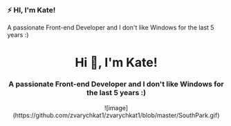 ### ⚡ HI, I'm Kate!

A passionate Front-end Developer and I don't like Windows for the last 5 years :)


<h1 align="center">Hi 👋, I'm Kate! </h1>
<h3 align="center">A passionate Front-end Developer and I don't like Windows for the last 5 years :)  </h3>
<div align="center">
![image](https://github.com/zvarychkat1/zvarychkat1/blob/master/SouthPark.gif)
  </div>
